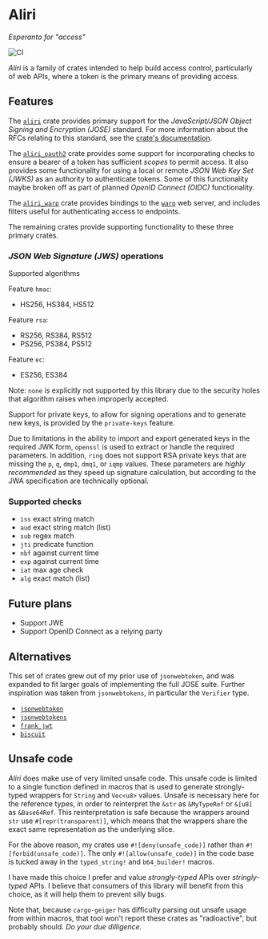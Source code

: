 # Aliri

<!-- markdownlint-disable MD036 -->
_Esperanto for "access"_
<!-- markdownlint-enable MD036 -->

![CI](https://github.com/neoeinstein/aliri/workflows/CI/badge.svg?branch=master&event=push)

_Aliri_ is a family of crates intended to help build access control,
particularly of web APIs, where a token is the primary means of providing
access.

## Features

The [`aliri`][] crate provides primary support for the _JavaScript/JSON
Object Signing and Encryption (JOSE)_ standard. For more information about the
RFCs relating to this standard, see the
[crate's documentation][aliri:doc].

The [`aliri_oauth2`][] crate provides some support for incorporating checks to
ensure a bearer of a token has sufficient _scopes_ to permit access. It also
provides some functionality for using a local or remote _JSON Web Key Set
(JWKS)_ as an authority to authenticate tokens. Some of this functionality maybe
broken off as part of planned _OpenID Connect (OIDC)_ functionality.

The [`aliri_warp`][] crate provides bindings to the [`warp`][] web server, and
includes filters useful for authenticating access to endpoints.

The remaining crates provide supporting functionality to these three primary
crates.

  [`aliri`]: https://crates.io/crates/aliri
  [aliri:doc]: https://docs.rs/aliri
  [`aliri_oauth2`]: https://crates.io/crates/aliri_oauth2
  [`aliri_warp`]: https://crates.io/crates/aliri_warp
  [`warp`]: https://crates.io/crates/warp

### _JSON Web Signature (JWS)_ operations

Supported algorithms

Feature `hmac`:

* HS256, HS384, HS512

Feature `rsa`:

* RS256, RS384, RS512
* PS256, PS384, PS512

Feature `ec`:

* ES256, ES384

Note: `none` is explicitly not supported by this library due to the security
holes that algorithm raises when improperly accepted.

Support for private keys, to allow for signing operations and to generate new
keys, is provided by the `private-keys` feature.

Due to limitations in the ability to import and export generated keys in the
required JWK form, `openssl` is used to extract or handle the required
parameters. In addition, `ring` does not support RSA private keys that are
missing the `p`, `q`, `dmp1`, `dmq1`, or `iqmp` values. These parameters are
_highly recommended_ as they speed up signature calculation, but according to
the JWA specification are technically optional.

### Supported checks

* `iss` exact string match
* `aud` exact string match (list)
* `sub` regex match
* `jti` predicate function
* `nbf` against current time
* `exp` against current time
* `iat` max age check
* `alg` exact match (list)

## Future plans

* Support JWE
* Support OpenID Connect as a relying party

## Alternatives

This set of crates grew out of my prior use of `jsonwebtoken`, and was expanded
to fit larger goals of implementing the full JOSE suite. Further inspiration was
taken from `jsonwebtokens`, in particular the `Verifier` type.

* [`jsonwebtoken`](https://crates.io/crates/jsonwebtoken)
* [`jsonwebtokens`](https://crates.io/crates/jsonwebtokens)
* [`frank_jwt`](https://crates.io/crates/frank_jwt)
* [`biscuit`](https://crates.io/crates/biscuit)

## Unsafe code

_Aliri_ does make use of very limited unsafe code. This unsafe code is limited
to a single function defined in macros that is used to generate strongly-typed
wrappers for `String` and `Vec<u8>` values. Unsafe is necessary here for the
reference types, in order to reinterpret the `&str` as `&MyTypeRef` or `&[u8]`
as `&Base64Ref`. This reinterpretation is safe because the wrappers around `str`
use `#[repr(transparent)]`, which means that the wrappers share the exact same
representation as the underlying slice.

For the above reason, my crates use `#![deny(unsafe_code)]` rather than
`#![forbid(unsafe_code)]`. The only `#![allow(unsafe_code)]` in the code base is
tucked away in the `typed_string!` and `b64_builder!` macros.

I have made this choice I prefer and value _strongly-typed_ APIs over
_stringly-typed_ APIs. I believe that consumers of this library will benefit
from this choice, as it will help them to prevent silly bugs.

Note that, because `cargo-geiger` has difficulty parsing out unsafe usage from
within macros, that tool won't report these crates as "radioactive", but
probably should. _Do your due dilligence._
